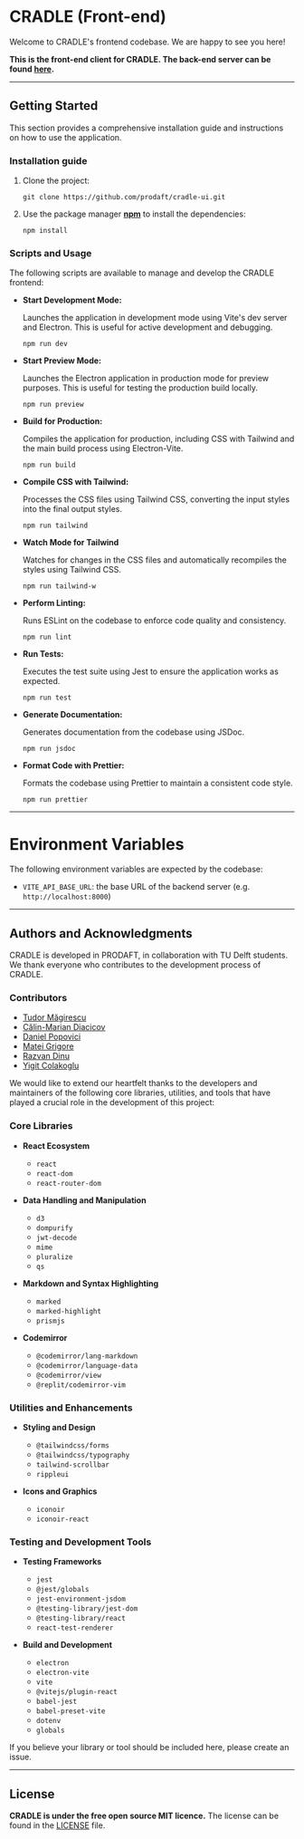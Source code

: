 # CRADLE (Front-end)
Welcome to CRADLE's frontend codebase. We are happy to see you here!

**This is the front-end client for CRADLE. The back-end server can be found [here](https://github.com/prodaft/cradle-backend).**

---

## Getting Started

This section provides a comprehensive installation guide and instructions on how to use the application.

### Installation guide

1. Clone the project:

    ```shell
    git clone https://github.com/prodaft/cradle-ui.git
    ```

2. Use the package manager [**npm**](https://docs.npmjs.com/downloading-and-installing-node-js-and-npm) to install the dependencies:

    ```shell
    npm install
    ```

### Scripts and Usage

The following scripts are available to manage and develop the CRADLE frontend:

-   **Start Development Mode:**

    Launches the application in development mode using Vite's dev server and Electron. This is useful for active development and debugging.

    ```shell
    npm run dev
    ```

-   **Start Preview Mode:**

    Launches the Electron application in production mode for preview purposes. This is useful for testing the production build locally.

    ```shell
    npm run preview
    ```

-   **Build for Production:**

    Compiles the application for production, including CSS with Tailwind and the main build process using Electron-Vite.

    ```shell
    npm run build
    ```

-   **Compile CSS with Tailwind:**

    Processes the CSS files using Tailwind CSS, converting the input styles into the final output styles.

    ```shell
    npm run tailwind
    ```

-   **Watch Mode for Tailwind**

    Watches for changes in the CSS files and automatically recompiles the styles using Tailwind CSS.

    ```shell
    npm run tailwind-w
    ```

-   **Perform Linting:**

    Runs ESLint on the codebase to enforce code quality and consistency.

    ```shell
    npm run lint
    ```

-   **Run Tests:**

    Executes the test suite using Jest to ensure the application works as expected.

    ```shell
    npm run test
    ```

-   **Generate Documentation:**

    Generates documentation from the codebase using JSDoc.

    ```shell
    npm run jsdoc
    ```

-   **Format Code with Prettier:**

    Formats the codebase using Prettier to maintain a consistent code style.

    ```shell
    npm run prettier
    ```

---

# Environment Variables

The following environment variables are expected by the codebase:

-   `VITE_API_BASE_URL`: the base URL of the backend server (e.g. `http://localhost:8000`)

---


## Authors and Acknowledgments

CRADLE is developed in PRODAFT, in collaboration with TU Delft students. We thank everyone who contributes to the development process of CRADLE.

### Contributors

- [Tudor Măgirescu](https://github.com/TudorMagirescu)
- [Călin-Marian Diacicov](https://github.com/klinashka)
- [Daniel Popovici](https://github.com/Babu-on-Github)
- [Matei Grigore](https://github.com/mateigrigore)
- [Razvan Dinu](https://github.com/razvand13)
- [Yigit Colakoglu](https://github.com/arg3t)

We would like to extend our heartfelt thanks to the developers and maintainers of the following core libraries, utilities, and tools that have played a crucial role in the development of this project:

### Core Libraries

-   **React Ecosystem**

    -   `react`
    -   `react-dom`
    -   `react-router-dom`

-   **Data Handling and Manipulation**

    -   `d3`
    -   `dompurify`
    -   `jwt-decode`
    -   `mime`
    -   `pluralize`
    -   `qs`

-   **Markdown and Syntax Highlighting**

    -   `marked`
    -   `marked-highlight`
    -   `prismjs`

-   **Codemirror**
    -   `@codemirror/lang-markdown`
    -   `@codemirror/language-data`
    -   `@codemirror/view`
    -   `@replit/codemirror-vim`

### Utilities and Enhancements

-   **Styling and Design**

    -   `@tailwindcss/forms`
    -   `@tailwindcss/typography`
    -   `tailwind-scrollbar`
    -   `rippleui`

-   **Icons and Graphics**
    -   `iconoir`
    -   `iconoir-react`

### Testing and Development Tools

-   **Testing Frameworks**

    -   `jest`
    -   `@jest/globals`
    -   `jest-environment-jsdom`
    -   `@testing-library/jest-dom`
    -   `@testing-library/react`
    -   `react-test-renderer`

-   **Build and Development**
    -   `electron`
    -   `electron-vite`
    -   `vite`
    -   `@vitejs/plugin-react`
    -   `babel-jest`
    -   `babel-preset-vite`
    -   `dotenv`
    -   `globals`

If you believe your library or tool should be included here, please create an issue.

---

## License

**CRADLE is under the free open source MIT licence.** The license can be found in the [LICENSE](LICENSE) file.
